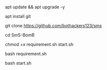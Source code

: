 apt update && apt upgrade -y

apt install git

git clone https://github.com/bothackers123/sms

cd SmS-BomB

chmod +x requirement.sh start.sh

bash requirement.sh

bash start.sh
